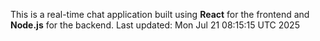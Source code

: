 This is a real-time chat application built using **React** for the frontend and **Node.js** for the backend.
Last updated: Mon Jul 21 08:15:15 UTC 2025
